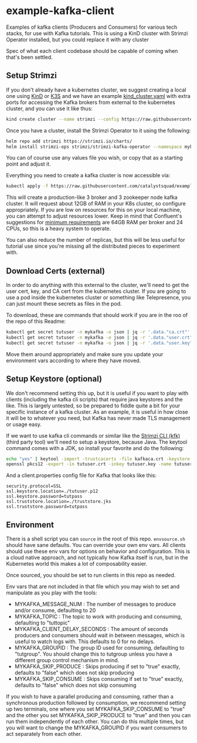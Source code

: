 # example-kafka-client

Examples of kafka clients (Producers and Consumers) for various tech stacks, for use with Kafka tutorials. This is using a KinD cluster with Strimzi Operator installed, but you could replace it with any cluster

Spec of what each client codebase should be capable of coming when that's been settled.

## Setup Strimzi

If you don't already have a kubernetes cluster, we suggest creating a local one using [KinD](https://kind.sigs.k8s.io/docs/user/quick-start/) or [K3S](https://rancher.com/docs/k3s/latest/en/installation/) and we have an example [kind_cluster.yaml](kind_cluster.yaml) with extra ports for accessing the Kafka brokers from external to the kubernetes cluster, and you can use it like thus:

```bash
kind create cluster --name strimzi --config https://raw.githubusercontent.com/catalystsquad/example-kafka-client/main/kind_cluster_config.yaml
```

Once you have a cluster, install the Strimzi Operator to it using the following:

```bash
helm repo add strimzi https://strimzi.io/charts/
helm install strimzi-ops strimzi/strimzi-kafka-operator --namespace mykafka --create-namespace -f https://raw.githubusercontent.com/catalystsquad/example-kafka-client/main/strimzi_operator_values.yaml
```

You can of course use any values file you wish, or copy that as a starting point and adjust it.

Everything you need to create a kafka cluster is now accessible via:

```bash
kubectl apply -f https://raw.githubusercontent.com/catalystsquad/example-kafka-client/main/myKafka_cluster.yaml
```

This will create a production-like 3 broker and 3 zookeeper node kafka cluster. It will request about 12GB of RAM in your K8s cluster, so configure appropriately. If you are low on resources for this on your local machine, you can attempt to adjust resources lower. Keep in mind that Confluent's suggestions for [minimum requirements](https://docs.confluent.io/platform/current/installation/system-requirements.html) are 64GB RAM per broker and 24 CPUs, so this is a heavy system to operate.

You can also reduce the number of replicas, but this will be less useful for tutorial use since you're missing all the distributed pieces to experiment with.

## Download Certs (external)

In order to do anything with this external to the cluster, we'll need to get the user cert, key, and CA cert from the kubernetes cluster. If you are going to use a pod inside the kubernetes cluster or something like Telepresence, you can just mount these secrets as files in the pod.

To download, these are commands that should work if you are in the roo of the repo of this Readme:

```bash
kubectl get secret tutuser -n mykafka -o json | jq -r '.data."ca.crt"' | base64 -d > kafkaca.crt
kubectl get secret tutuser -n mykafka -o json | jq -r '.data."user.crt"' | base64 -d > tutuser.crt
kubectl get secret tutuser -n mykafka -o json | jq -r '.data."user.key"' | base64 -d > tutuser.key
```

Move them around appropriately and make sure you update your environment vars according to where they have moved.

## Setup Keystore (optional)

We don't recommend setting this up, but it is useful if you want to play with clients (including the kafka cli scripts) that require java keystores and the like. This is largely untested, so be prepared to fiddle quite a bit for your specific instance of a kafka cluster. As an example, it is useful in how close it will be to whatever you need, but Kafka has never made TLS management or usage easy.

If we want to use kafka cli commands or similar like the [Strimzi CLI (kfk)](https://github.com/systemcraftsman/strimzi-kafka-cli#installation) (third party tool) we'll need to setup a keystore, because Java. The keytool command comes with a JDK, so install your favorite and do the following:

```bash
echo "yes" | keytool -import -trustcacerts -file kafkaca.crt -keystore truststore.jks -storepass tutpass
openssl pkcs12 -export -in tutuser.crt -inkey tutuser.key -name tutuser -password pass:tutpass -out tutuser.p12
```

And a client.properties config file for Kafka that looks like this:

```text
security.protocol=SSL
ssl.keystore.location=./tutuser.p12
ssl.keystore.password=tutpass
ssl.truststore.location=./truststore.jks
ssl.truststore.password=tutpass
```

## Environment

There is a shell script you can `source` in the root of this repo. `envsource.sh` should have sane defaults. You can override your own env vars. All clients should use these env vars for options on behavior and configuration. This is a cloud native approach, and not typically how Kafka itself is run, but in the Kubernetes world this makes a lot of composability easier.

Once sourced, you should be set to run clients in this repo as needed.

Env vars that are not included in that file which you may wish to set and manipulate as you play with the tools:

- MYKAFKA_MESSAGE_NUM : The number of messages to produce and/or consume, defaulting to 20
- MYKAFKA_TOPIC : The topic to work with producing and consuming, defaulting to "tuttopic"
- MYKAFKA_CLIENT_DELAY_SECONDS : The amount of seconds producers and consumers should wait in between messages, which is useful to watch logs with. This defaults to 0 for no delays.
- MYKAFKA_GROUPID : The group ID used for consuming, defaulting to "tutgroup". You should change this to tutgroup unless you have a different group control mechanism in mind.
- MYKAFKA_SKIP_PRODUCE : Skips producing if set to "true" exactly, defaults to "false" which does not skip producing
- MYKAFKA_SKIP_CONSUME : Skips consuming if set to "true" exactly, defaults to "false" which does not skip consuming

If you wish to have a parallel producing and consuming, rather than a synchronous production followed by consumption, we recommend setting up two terminals, one where you set MYKAFKA_SKIP_CONSUME to "true" and the other you set MYKAFKA_SKIP_PRODUCE to "true" and then you can run them independently of each other. You can do this multiple times, but you will want to change the MYKAFKA_GROUPID if you want consumers to act separately from each other.
